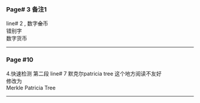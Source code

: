 ### Page# 3  备注1
line# 2 , 数字~~金~~币   
错别字    
数字货币
___

### Page #10
4.快速检测  第二段 line# 7  默克尔patricia tree
这个地方阅读不友好   
修改为   
Merkle Patricia Tree
___

